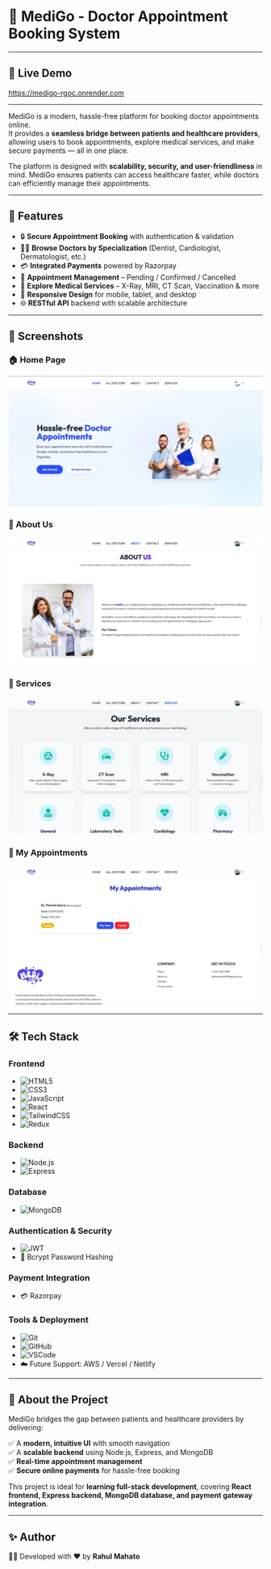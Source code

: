 # 🏥 MediGo - Doctor Appointment Booking System

---

## 🔗 Live Demo 
 https://medigo-rgoc.onrender.com

---

MediGo is a modern, hassle-free platform for booking doctor appointments online.  
It provides a **seamless bridge between patients and healthcare providers**, allowing users to book appointments, explore medical services, and make secure payments — all in one place.  

The platform is designed with **scalability, security, and user-friendliness** in mind. MediGo ensures patients can access healthcare faster, while doctors can efficiently manage their appointments.

---

## 🚀 Features

- 🔒 **Secure Appointment Booking** with authentication & validation  
- 👨‍⚕️ **Browse Doctors by Specialization** (Dentist, Cardiologist, Dermatologist, etc.)  
- 💳 **Integrated Payments** powered by Razorpay  
- 📅 **Appointment Management** – Pending / Confirmed / Cancelled  
- 🏥 **Explore Medical Services** – X-Ray, MRI, CT Scan, Vaccination & more  
- 📱 **Responsive Design** for mobile, tablet, and desktop  
- 🌐 **RESTful API** backend with scalable architecture  

---

## 📸 Screenshots

### 🏠 Home Page  
![Home Page](/frontend/public/medigo.png)

### 📖 About Us  
![About](/frontend/public/About.png)

### 🏥 Services  
![Services](/frontend/public/Services.png)

### 📅 My Appointments  
![Appointments](/frontend/public/Payment.png)

---

## 🛠️ Tech Stack

### Frontend
- ![HTML5](https://img.shields.io/badge/HTML5-E34F26?style=for-the-badge&logo=html5&logoColor=white)
- ![CSS3](https://img.shields.io/badge/CSS3-1572B6?style=for-the-badge&logo=css3&logoColor=white)
- ![JavaScript](https://img.shields.io/badge/JavaScript-F7DF1E?style=for-the-badge&logo=javascript&logoColor=black)
- ![React](https://img.shields.io/badge/React-20232A?style=for-the-badge&logo=react&logoColor=61DAFB)
- ![TailwindCSS](https://img.shields.io/badge/TailwindCSS-38B2AC?style=for-the-badge&logo=tailwind-css&logoColor=white)
- ![Redux](https://img.shields.io/badge/Redux-764ABC?style=for-the-badge&logo=redux&logoColor=white)

### Backend
- ![Node.js](https://img.shields.io/badge/Node.js-43853D?style=for-the-badge&logo=node.js&logoColor=white)
- ![Express](https://img.shields.io/badge/Express.js-404D59?style=for-the-badge)

### Database
- ![MongoDB](https://img.shields.io/badge/MongoDB-4EA94B?style=for-the-badge&logo=mongodb&logoColor=white)

### Authentication & Security
- ![JWT](https://img.shields.io/badge/JWT-black?style=for-the-badge&logo=JSON%20web%20tokens)
- 🔑 Bcrypt Password Hashing

### Payment Integration
- 💳 Razorpay

### Tools & Deployment
- ![Git](https://img.shields.io/badge/Git-F05032?style=for-the-badge&logo=git&logoColor=white)
- ![GitHub](https://img.shields.io/badge/GitHub-181717?style=for-the-badge&logo=github&logoColor=white)
- ![VSCode](https://img.shields.io/badge/VSCode-007ACC?style=for-the-badge&logo=visual-studio-code&logoColor=white)
- ☁️ Future Support: AWS / Vercel / Netlify  

---

## 📌 About the Project

MediGo bridges the gap between patients and healthcare providers by delivering:  

✅ A **modern, intuitive UI** with smooth navigation  
✅ A **scalable backend** using Node.js, Express, and MongoDB  
✅ **Real-time appointment management**  
✅ **Secure online payments** for hassle-free booking  

This project is ideal for **learning full-stack development**, covering **React frontend, Express backend, MongoDB database, and payment gateway integration**.  

---

## ✨ Author

👨‍💻 Developed with ❤️ by **Rahul Mahato**  
